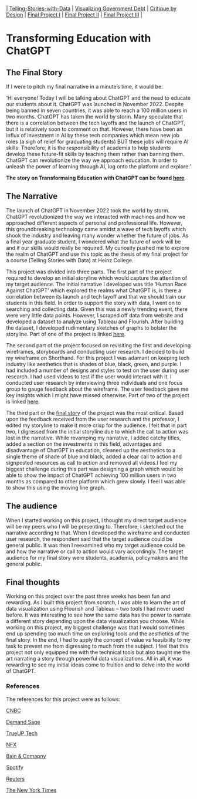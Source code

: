 | [Telling-Stories-with-Data](https://nahalg.github.io/Telling-Stories-with-Data/) | [Visualizing Government Debt](https://nahalg.github.io/Telling-Stories-with-Data/Visualisinggovernmentdebt.html) | [Critique by Design](CritiqueByDesign) | [Final Project I](FinalProjectpart1) | [Final Project II](https://nahalg.github.io/Telling-Stories-with-Data/Finalprojectpart2.html) | [Final Project III](https://nahalg.github.io/Telling-Stories-with-Data/Finalprojectpart3.html) |

# Transforming Education with ChatGPT

## The Final Story 

If I were to pitch my final narrative in a minute’s time, it would be: 

‘Hi everyone! Today I will be talking about ChatGPT and the need to educate our students about it. ChatGPT was launched in November 2022. Despite being banned in seven countries, it was able to reach a 100 million users in two months. ChatGPT has taken the world by storm. Many speculate that there is a correlation between the tech layoffs and the launch of ChatGPT, but it is relatively soon to comment on that. However, there have been an influx of investment in AI by these tech companies which mean new job roles (a sigh of relief for graduating students) BUT these jobs will require AI skills. Therefore, it is the responsibility of academia to help students develop these future-fit skills by teaching them rather than banning them. ChatGPT can revolutionize the way we approach education. In order to unleash the power of learning through AI, log onto the platform and explore.’

**The story on Transformaing Education with ChatGPT can be found [here](https://carnegiemellon.shorthandstories.com/transformingeducationwithchatgpt/index.html)**. 

## The Narrative

The launch of ChatGPT in November 2022 took the world by storm. ChatGPT revolutionized the way we interacted with machines and how we approached different aspects of personal and professional life. However, this groundbreaking technology came amidst a wave of tech layoffs which shook the industry and leaving many wonder whether the future of jobs. As a final year graduate student, I wondered what the future of work will be and if our skills would really be required. My curiosity pushed me to explore the realm of ChatGPT and use this topic as the thesis of my final project for a course (Telling Stories with Data) at Heinz College. 

This project was divided into three parts. The first part of the project required to develop an initial storyline which would capture the attention of my target audience. The initial narrative I developed was title ‘Human Race Against ChatGPT’ which explored the realms what ChatGPT is, is there a correlation between its launch and tech layoff and that we should train our students in this field. In order to support the story with data, I went on to searching and collecting data. Given this was a newly trending event, there were very little data points. However, I scraped off data from website and developed a dataset to analyze using Tableau and Flourish. After building the dataset, I developed rudimentary sketches of graphs to bolster the storyline. Part of one of the project is linked [here](https://nahalg.github.io/Telling-Stories-with-Data/FinalProjectpart1). 

The second part of the project focused on revisiting the first and developing wireframes, storyboards and conducting user research. I decided to build my wireframe on Shorthand. For this project I was adamant on keeping tech industry like aesthetics that is shades of blue, black, green, and purple. I had included a number of designs and styles to test on the user during user research. I had used videos to test if the user would interact with it. I conducted user research by interviewing three individuals and one focus group to gauge feedback about the wireframe. The user feedback gave me key insights which I might have missed otherwise. Part of two of the project is linked [here](https://nahalg.github.io/Telling-Stories-with-Data/Finalprojectpart2.html).

The third part or the [final story](https://carnegiemellon.shorthandstories.com/transformingeducationwithchatgpt/index.html) of the project was the most critical. Based upon the feedback received from the user research and the professor, I edited my storyline to make it more crisp for the audience. I felt that in part two, I digressed from the initial storyline due to which the call to action was lost in the narrative. While revamping my narrative, I added catchy titles, added a section on the investments in this field, advantages and disadvantage of ChatGPT in education, cleaned up the aesthetics to a single theme of shade of blue and black, added a clear call to action and signposted resources as call to action and removed all videos.I feel my biggest challenge during this part was designing a graph which would be able to show the impact of ChatGPT achieving 100 million users in two months as compared to other platform which grew slowly. I feel I was able to show this using the moving line graph.  

## The audience

When I started working on this project, I thought my direct target audience will be my peers who I will be presenting to. Therefore, I sketched out the narrative according to that. When I developed the wireframe and conducted user research, the respondent said that the target audience could be general public. It was then I reexamined who my target audience could be and how the narrative or call to action would vary accordingly. The target audience for my final story were students, academia, policymakers and the general public. 

## Final thoughts

Working on this project over the past three weeks has been fun and rewarding. As I built this project from scratch, I was able to learn the art of data visualization using Flourish and Tableau – two tools I had never used before. It was interesting to see how the same data has the power to narrate a different story depending upon the data visualization you choose. While working on this project, my biggest challenge was that I would sometimes end up spending too much time on exploring tools and the aesthetics of the final story. In the end, I had to apply the concept of value vs feasibility to my task to prevent me from digressing to much from the subject. I feel that this project not only equipped me with the technical tools but also taught me the art narrating a story through powerful data visualizations. All in all, it was rewarding to see my initial ideas come to fruition and to delve into the world of ChatGPT.

### References

The references for this project were as follows:

[CNBC](https://www.cnbc.com/2023/02/08/what-is-chatgpt-viral-ai-chatbot-at-heart-of-microsoft-google-fight.html)

[Demand Sage](https://www.demandsage.com/chatgpt-statistics/)

[TrueUP Tech](https://www.trueup.io/layoffs)

[NFX](https://www.nfx.com/post/generative-ai-tech-market-map)

[Bain & Comapny](https://www.bain.com/about/media-center/press-releases/2023/bain--company-announces-services-alliance-with-openai-to-help-enterprise-clients-identify-and-realize-the-full-potential-and-maximum-value-of-ai/)

[Spotify](https://newsroom.spotify.com/2023-02-22/spotify-debuts-a-new-ai-dj-right-in-your-pocket/)

[Reuters](https://www.reuters.com/technology/google-ai-chatbot-bard-offers-inaccurate-information-company-ad-2023-02-08/)

[The New York Times](https://www.nytimes.com/2023/01/12/technology/chatgpt-schools-teachers.html)
 
